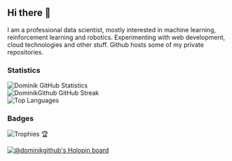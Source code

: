 ## Hi there 👋

I am a professional data scientist, mostly interested in machine learning, reinforcement learning and robotics. Experimenting with web development, cloud technologies and other stuff. Github hosts some of my private repositories.

### Statistics 
![Dominik GitHub Statistics](https://github-readme-stats.vercel.app/api?username=DominikGithub&show_icons=true&custom_title=GitHub%20Stats) </br>
![DominikGithub GitHub Streak](https://github-readme-streak-stats.herokuapp.com/?user=DominikGithub) </br>
![Top Languages](https://github-readme-stats.vercel.app/api/top-langs/?username=DominikGithub)

### Badges
![Trophies 🏆](https://github-profile-trophy.vercel.app/?username=DominikGithub)

[![@dominikgithub's Holopin board](https://holopin.me/dominikgithub)](https://holopin.io/@dominikgithub)



<!--
**DominikGithub/DominikGithub** is a ✨ _special_ ✨ repository because its `README.md` (this file) appears on your GitHub profile.

Here are some ideas to get you started:

- 🔭 I’m currently working on ...
- 🌱 I’m currently learning ...
- 👯 I’m looking to collaborate on ...
- 🤔 I’m looking for help with ...
- 💬 Ask me about ...
- 📫 How to reach me: ...
- 😄 Pronouns: ...
- ⚡ Fun fact: ...
-->
